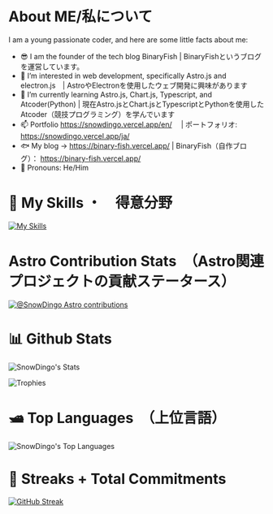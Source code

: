 # About ME/私について
I am a young passionate coder, and here are some little facts about me:
- 😎 I am the founder of the tech blog BinaryFish | BinaryFishというブログを運営しています。
- 👀 I’m interested in web development, specifically Astro.js and electron.js　| AstroやElectronを使用したウェブ開発に興味があります
- 🌱 I’m currently learning Astro.js, Chart.js, Typescript, and Atcoder(Python) | 現在Astro.jsとChart.jsとTypescriptとPythonを使用したAtcoder（競技プログラミング）を学んでいます 
- 📫 Portfolio https://snowdingo.vercel.app/en/ 　| ポートフォリオ: https://snowdingo.vercel.app/ja/
- 🐟 My blog -> https://binary-fish.vercel.app/ | BinaryFish（自作ブログ）： https://binary-fish.vercel.app/
- 💞️ Pronouns: He/Him 

# 💪 My Skills ・　得意分野
[![My Skills](https://skillicons.dev/icons?i=js,latex,materialui,nextjs,nodejs,py,react,tailwind,vite,react,markdown,astro,firebase,godot,java,flutter&perline=8)](https://skillicons.dev)

# Astro Contribution Stats　（Astro関連プロジェクトの貢献ステータース）
[![@SnowDingo Astro contributions](https://astro.badg.es/v2/contributor/SnowDingo.svg)](https://astro.badg.es/contributor/SnowDingo/)

# 📊 Github Stats
![SnowDingo's Stats](https://github-readme-stats.vercel.app/api?username=SnowDingo&theme=blueberry&show_icons=true&hide_border=true&count_private=true)

![Trophies](https://github-profile-trophy.vercel.app/?username=snowdingo&theme=nord)

# 🛥️ Top Languages　（上位言語）
![SnowDingo's Top Languages](https://github-readme-stats.vercel.app/api/top-langs/?username=SnowDingo&theme=blueberry&show_icons=true&hide_border=true&layout=compact)
<!---
SnowDingo/SnowDingo is a ✨ special ✨ repository because its `README.md` (this file) appears on your GitHub profile.
You can click the Preview link to take a look at your changes.
--->

# 🚀 Streaks + Total Commitments

[![GitHub Streak](https://streak-stats.demolab.com?user=SnowDingo&theme=blueberry)](https://git.io/streak-stats)
